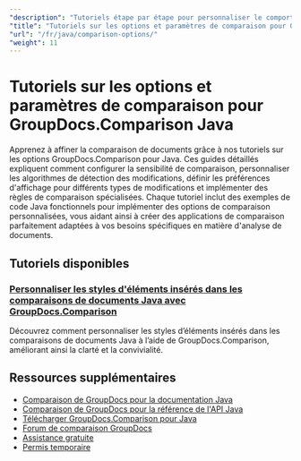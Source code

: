 ```yaml
---
"description": "Tutoriels étape par étape pour personnaliser le comportement de comparaison, la sensibilité et les options d'affichage avec GroupDocs.Comparison pour Java."
"title": "Tutoriels sur les options et paramètres de comparaison pour GroupDocs.Comparison Java"
"url": "/fr/java/comparison-options/"
"weight": 11
---
```


# Tutoriels sur les options et paramètres de comparaison pour GroupDocs.Comparison Java

Apprenez à affiner la comparaison de documents grâce à nos tutoriels sur les options GroupDocs.Comparison pour Java. Ces guides détaillés expliquent comment configurer la sensibilité de comparaison, personnaliser les algorithmes de détection des modifications, définir les préférences d'affichage pour différents types de modifications et implémenter des règles de comparaison spécialisées. Chaque tutoriel inclut des exemples de code Java fonctionnels pour implémenter des options de comparaison personnalisées, vous aidant ainsi à créer des applications de comparaison parfaitement adaptées à vos besoins spécifiques en matière d'analyse de documents.

## Tutoriels disponibles

### [Personnaliser les styles d'éléments insérés dans les comparaisons de documents Java avec GroupDocs.Comparison](./groupdocs-comparison-java-custom-inserted-item-styles/)
Découvrez comment personnaliser les styles d’éléments insérés dans les comparaisons de documents Java à l’aide de GroupDocs.Comparison, améliorant ainsi la clarté et la convivialité.

## Ressources supplémentaires

- [Comparaison de GroupDocs pour la documentation Java](https://docs.groupdocs.com/comparison/java/)
- [Comparaison de GroupDocs pour la référence de l'API Java](https://reference.groupdocs.com/comparison/java/)
- [Télécharger GroupDocs.Comparison pour Java](https://releases.groupdocs.com/comparison/java/)
- [Forum de comparaison GroupDocs](https://forum.groupdocs.com/c/comparison)
- [Assistance gratuite](https://forum.groupdocs.com/)
- [Permis temporaire](https://purchase.groupdocs.com/temporary-license/)